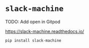 # `slack-machine`

TODO: Add open in Gitpod

https://slack-machine.readthedocs.io/

`pip install slack-machine`
